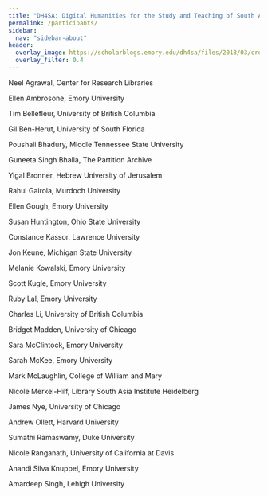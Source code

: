 ```yaml
---
title: "DH4SA: Digital Humanities for the Study and Teaching of South Asia"
permalink: /participants/
sidebar:
  nav: "sidebar-about"
header:
  overlay_image: https://scholarblogs.emory.edu/dh4sa/files/2018/03/cropped-banner_web_header.png
  overlay_filter: 0.4
---
```

Neel Agrawal, Center for Research Libraries

Ellen Ambrosone, Emory University

Tim Bellefleur, University of British Columbia

Gil Ben-Herut, University of South Florida

Poushali Bhadury, Middle Tennessee State University

Guneeta Singh Bhalla, The Partition Archive

Yigal Bronner, Hebrew University of Jerusalem

Rahul Gairola, Murdoch University

Ellen Gough, Emory University

Susan Huntington, Ohio State University

Constance Kassor, Lawrence University

Jon Keune, Michigan State University

Melanie Kowalski, Emory University

Scott Kugle, Emory University

Ruby Lal, Emory University

Charles Li, University of British Columbia

Bridget Madden, University of Chicago

Sara McClintock, Emory University

Sarah McKee, Emory University

Mark McLaughlin, College of William and Mary

Nicole Merkel-Hilf, Library South Asia Institute Heidelberg

James Nye, University of Chicago

Andrew Ollett, Harvard University

Sumathi Ramaswamy, Duke University

Nicole Ranganath, University of California at Davis

Anandi Silva Knuppel, Emory University

Amardeep Singh, Lehigh University
